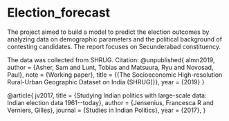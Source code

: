 # Election_forecast

The project aimed to build a model to predict the election outcomes by analyzing data on demographic parameters and the political background of contesting candidates. The report focuses on Secunderabad constituency.

The data was collected from SHRUG.
Citation:
@unpublished{ almn2019,
  author = {Asher, Sam and Lunt, Tobias and Matsuura, Ryu and Novosad, Paul},
  note = {Working paper},
  title = {{The Socioeconomic High-resolution Rural-Urban Geographic Dataset on India (SHRUG)}},
  year = {2019}
}

@article{ jv2017,
  title = {Studying Indian politics with large-scale data: Indian election data 1961--today},
  author = {Jensenius, Francesca R and Verniers, Gilles},
  journal = {Studies in Indian Politics},
  year = {2017},
}
